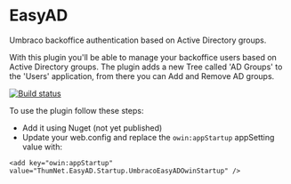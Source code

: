 # EasyAD
Umbraco backoffice authentication based on Active Directory groups.

With this plugin you'll be able to manage your backoffice users based on Active Directory groups.
The plugin adds a new Tree called 'AD Groups' to the 'Users' application, from there you can Add and Remove AD groups.

[![Build status](https://ci.appveyor.com/api/projects/status/qypeq2sbbfxtgtv9?svg=true)](https://ci.appveyor.com/project/ThumNet/easyad)

To use the plugin follow these steps:
- Add it using Nuget (not yet published)
- Update your web.config and replace the `owin:appStartup` appSetting value with:
```
<add key="owin:appStartup" value="ThumNet.EasyAD.Startup.UmbracoEasyADOwinStartup" />
```
